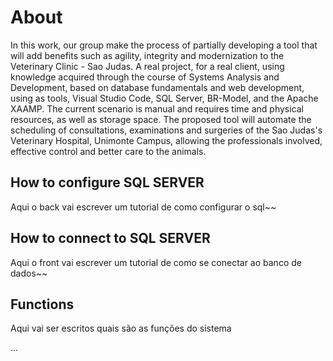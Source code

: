 # About
In this work, our group make the process of partially developing a tool that will add benefits such as agility, integrity and modernization to the Veterinary Clinic - Sao Judas. A real project, for a real client, using knowledge acquired through the course of Systems Analysis and Development, based on database fundamentals and web development, using as tools, Visual Studio Code, SQL Server, BR-Model, and the Apache XAAMP. The current scenario is manual and requires time and physical resources, as well as storage space. The proposed tool will automate the scheduling of consultations, examinations and surgeries of the Sao Judas's Veterinary Hospital, Unimonte Campus, allowing the professionals involved, effective control and better care to the animals.

## How to configure SQL SERVER
Aqui o back vai escrever um tutorial de como configurar o sql~~


## How to connect to SQL SERVER
Aqui o front vai escrever um tutorial de como se conectar ao banco de dados~~

## Functions
Aqui vai ser escritos quais são as funções do sistema

...

